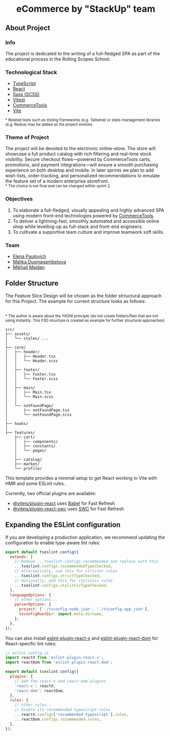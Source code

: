 <h1 align="center">eCommerce by "StackUp" team</h1>

## About Project

<section>

  <h3>Info</h3>
  <p>
    The project is dedicated to the writing of a full-fledged SPA as part of the educational
    process in the Rolling Scopes School.
  </p>

<h3>Technological Stack</h3>

<ul>
  <li><a href="https://www.typescriptlang.org/">TypeScript</a></li>
  <li><a href="https://react.dev/">React</a></li>
  <li><a href="https://sass-lang.com/">Sass (SCSS)</a></li>
  <li><a href="https://vitest.dev/">Vitest</a></li>
  <li><a href="https://commercetools.com">CommerceTools</a></li>
  <li><a href="https://vite.dev/">Vite</a></li>
</ul>

<p><small>
  * Related tools such as styling frameworks (e.g.&nbsp;Tailwind) or state-management
  libraries (e.g.&nbsp;Redux) may be added as the project evolves.
</small></p>

  <h3>Theme of Project</h3>
  <p>
    The project will be devoted to the electronic online-store. The store will showcase a full product catalog with rich filtering and real-time stock visibility.
    Secure checkout flows—powered by CommerceTools carts, promotions, and payment integrations—will ensure a smooth purchasing experience on both desktop and mobile.
    In later sprints we plan to add wish-lists, order-tracking, and personalized recommendations to emulate the feature set of a modern enterprise storefront.
    <br />
    <small>* The choice is not final and can be changed within sprint&nbsp;2.</small>
  </p>

  <h3>Objectives</h3>
  <ol>
    <li>
      To elaborate a full-fledged, visually appealing and highly advanced SPA using modern
      front-end technologies powered by
      <a href="https://commercetools.com">CommerceTools</a>.
    </li>
    <li>
      To deliver a lightning-fast, smoothly automated and accessible online shop while
      levelling-up as full-stack and front-end engineers.
    </li>
    <li>
      To cultivate a supportive team culture and improve teamwork soft skills.
    </li>
  </ol>

  <h3>Team</h3>
  <ul>
    <li><a href="https://github.com/elena-web">Elena&nbsp;Paulovich</a></li>
    <li><a href="https://github.com/elena-web">Malika&nbsp;Dusmagambetova</a></li>
    <li><a href="https://github.com/mikhailmaidan">Mikhail&nbsp;Maidan</a></li>
  </ul>

</section>

## Folder Structure

<p>The Feature Slice Design will be chosen as the folder strructural approach for this Project. The example for current structure looks as follows:</p></br>
<small>* The author is aware about the YAGNI principle (do not create folders/files that are not using instantly. This FSD structure is created as example for further structural approaches)</small></br />

```
src/
├── assets/
│   └── styles/ ...
│
├── core/
│   ├── header/
│   │   ├── Header.tsx
│   │   └── Header.scss
│   │
│   ├── footer/
│   │   ├── Footer.tsx
│   │   └── Footer.scss
│   │
│   ├── main/
│   │   ├── Main.tsx
│   │   └── Main.scss
│   │
│   └── notFoundPage/
│       ├── notFoundPage.tsx
│       └── notFoundPage.scss
│
├── hooks/
│
├── features/
    ├── cart/
    │   ├── components/
    │   ├── constants/
    │   └── pages/
    │
    ├── catalog/
    ├── market/
    └── profile/

```

This template provides a minimal setup to get React working in Vite with HMR and some ESLint rules.

Currently, two official plugins are available:

- [@vitejs/plugin-react](https://github.com/vitejs/vite-plugin-react/blob/main/packages/plugin-react) uses [Babel](https://babeljs.io/) for Fast Refresh
- [@vitejs/plugin-react-swc](https://github.com/vitejs/vite-plugin-react/blob/main/packages/plugin-react-swc) uses [SWC](https://swc.rs/) for Fast Refresh

## Expanding the ESLint configuration

If you are developing a production application, we recommend updating the configuration to enable type-aware lint rules:

```js
export default tseslint.config({
  extends: [
    // Remove ...tseslint.configs.recommended and replace with this
    ...tseslint.configs.recommendedTypeChecked,
    // Alternatively, use this for stricter rules
    ...tseslint.configs.strictTypeChecked,
    // Optionally, add this for stylistic rules
    ...tseslint.configs.stylisticTypeChecked,
  ],
  languageOptions: {
    // other options...
    parserOptions: {
      project: ['./tsconfig.node.json', './tsconfig.app.json'],
      tsconfigRootDir: import.meta.dirname,
    },
  },
});
```

You can also install [eslint-plugin-react-x](https://github.com/Rel1cx/eslint-react/tree/main/packages/plugins/eslint-plugin-react-x) and [eslint-plugin-react-dom](https://github.com/Rel1cx/eslint-react/tree/main/packages/plugins/eslint-plugin-react-dom) for React-specific lint rules:

```js
// eslint.config.js
import reactX from 'eslint-plugin-react-x';
import reactDom from 'eslint-plugin-react-dom';

export default tseslint.config({
  plugins: {
    // Add the react-x and react-dom plugins
    'react-x': reactX,
    'react-dom': reactDom,
  },
  rules: {
    // other rules...
    // Enable its recommended typescript rules
    ...reactX.configs['recommended-typescript'].rules,
    ...reactDom.configs.recommended.rules,
  },
});
```
